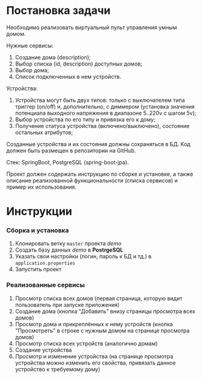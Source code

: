 # Постановка задачи
Необходимо реализовать виртуальный пульт управления умным домом.

Нужные сервисы:
1. Создание дома (description);
2. Выбор списка (id, description) доступных домов;
3. Выбор дома;
4. Список подключенных в нем устройств.

Устройства:
1. Устройства могут быть двух типов: только с выключателем типа триггер (on/off) и, дополнительно, с диммером (установка значения потенциала выходного напряжения в диапазоне 5..220v с шагом 5v);
2. Выбор устройства по его типу и привязка его к дому;
3. Получение статуса устройства (включено/выключено), состояние остальных атрибутов;

Созданные устройства и их состояния должны сохраняться в БД.
Код должен быть размещен в репозитории на GitHub.

Стек: SpringBoot, PostgreSQL (spring-boot-jpa).

Проект должен содержать инструкцию по сборке и установке, а также описание реализованной функциональности (списка сервисов) и пример их использования.

# Инструкции

### Сборка и установка
1. Клонировать ветку `master` проекта *demo* 
2. Создать базу данных *demo* в **PostrgeSQL** 
3. Указать свои настройки (логин, пароль к БД и тд.) в `application.properties`
4. Запустить проект

### Реализованные сервисы
1. Просмотр списка всех домов (первая страница, которую видит пользователь при запуске приложения)
2. Создание дома (кнопка "Добавить" внизу страницы просмотра всех домов)
3. Просмотр дома и прикреплённых к нему устройств (кнопка "Просмотреть" в строке с нужным домом на странице просмотра домов)
4. Просмотр списка всех устройств (аналогично домам)
5. Создание устройства
6. Просмотр и изменение устройства (на странице просмотра устройства можно изменить его свойства, привязать данное устройство к требуемому дому)
